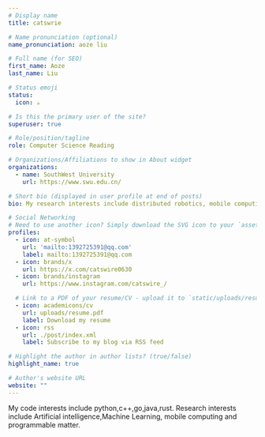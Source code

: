 ```yaml
---
# Display name
title: catswrie

# Name pronunciation (optional)
name_pronunciation: aoze liu

# Full name (for SEO)
first_name: Aoze
last_name: Liu

# Status emoji
status:
  icon: ☕️

# Is this the primary user of the site?
superuser: true

# Role/position/tagline
role: Computer Science Reading

# Organizations/Affiliations to show in About widget
organizations:
  - name: SouthWest University
    url: https://www.swu.edu.cn/

# Short bio (displayed in user profile at end of posts)
bio: My research interests include distributed robotics, mobile computing and programmable matter.

# Social Networking
# Need to use another icon? Simply download the SVG icon to your `assets/media/icons/` folder.
profiles:
  - icon: at-symbol
    url: 'mailto:1392725391@qq.com'
    label: mailto:1392725391@qq.com
  - icon: brands/x
    url: https://x.com/catswire0630
  - icon: brands/instagram
    url: https://www.instagram.com/catswire_/

  # Link to a PDF of your resume/CV - upload it to `static/uploads/resume.pdf`
  - icon: academicons/cv
    url: uploads/resume.pdf
    label: Download my resume
  - icon: rss
    url: ./post/index.xml
    label: Subscribe to my blog via RSS feed

# Highlight the author in author lists? (true/false)
highlight_name: true

# Author's website URL
website: ""
---
```


My code interests include
python,c++,go,java,rust.
Research interests include
Artificial intelligence,Machine Learning, mobile computing and programmable matter. 
